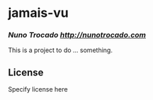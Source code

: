 # jamais-vu
### _Nuno Trocado <http://nunotrocado.com>_

This is a project to do ... something.

## License

Specify license here


